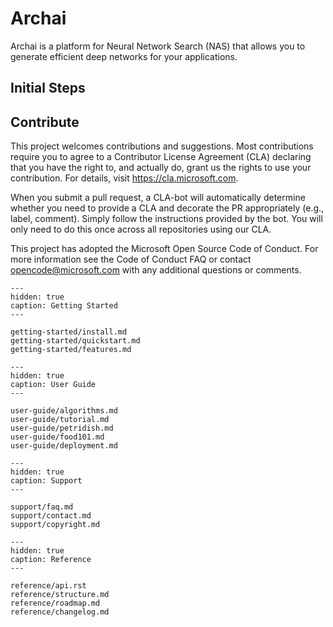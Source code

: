# Archai

Archai is a platform for Neural Network Search (NAS) that allows you to generate efficient deep networks for your applications.

## Initial Steps

## Contribute

This project welcomes contributions and suggestions. Most contributions require you to agree to a Contributor License Agreement (CLA) declaring that you have the right to, and actually do, grant us the rights to use your contribution. For details, visit https://cla.microsoft.com.

When you submit a pull request, a CLA-bot will automatically determine whether you need to provide a CLA and decorate the PR appropriately (e.g., label, comment). Simply follow the instructions provided by the bot. You will only need to do this once across all repositories using our CLA.

This project has adopted the Microsoft Open Source Code of Conduct. For more information see the Code of Conduct FAQ or contact opencode@microsoft.com with any additional questions or comments.

```{toctree}
---
hidden: true
caption: Getting Started
---

getting-started/install.md
getting-started/quickstart.md
getting-started/features.md
```

```{toctree}
---
hidden: true
caption: User Guide
---

user-guide/algorithms.md
user-guide/tutorial.md
user-guide/petridish.md
user-guide/food101.md
user-guide/deployment.md
```

```{toctree}
---
hidden: true
caption: Support
---

support/faq.md
support/contact.md
support/copyright.md
```

```{toctree}
---
hidden: true
caption: Reference
---

reference/api.rst
reference/structure.md
reference/roadmap.md
reference/changelog.md
```

